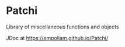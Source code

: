 # Patchi
Library of miscellaneous functions and objects

JDoc at  https://empoliam.github.io/Patchi/
